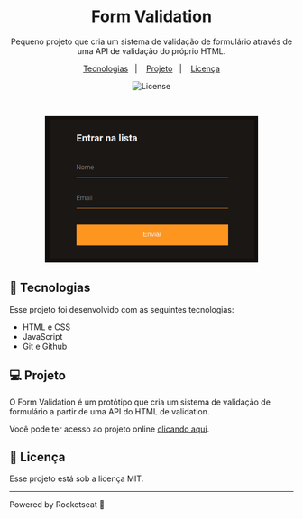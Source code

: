 <h1 align="center"> Form Validation </h1>

<p align="center">
Pequeno projeto que cria um sistema de validação de formulário através de uma API de validação do próprio HTML.
</p>

<p align="center">
  <a href="#-tecnologias">Tecnologias</a>&nbsp;&nbsp;&nbsp;|&nbsp;&nbsp;&nbsp;
  <a href="#-projeto">Projeto</a>&nbsp;&nbsp;&nbsp;|&nbsp;&nbsp;&nbsp;
  <!--<a href="#-layout">Layout</a>&nbsp;&nbsp;&nbsp;|&nbsp;&nbsp;&nbsp;-->
  <a href="#memo-licença">Licença</a>
</p>

<p align="center">
  <img alt="License" src="https://img.shields.io/static/v1?label=license&message=MIT&color=49AA26&labelColor=000000">
</p>

<br>

<p align="center">
  <img alt="layout-page" src="./img-readme.png" width="75%">
</p>

## 🚀 Tecnologias

Esse projeto foi desenvolvido com as seguintes tecnologias:

- HTML e CSS
- JavaScript
- Git e Github


## 💻 Projeto

O Form Validation é um protótipo que cria um sistema de validação de formulário a partir de uma API do HTML de validation.

Você pode ter acesso ao projeto online [clicando aqui](https://toddynan.github.io/form-validation/).

## :memo: Licença

Esse projeto está sob a licença MIT.

---

Powered by Rocketseat :wave: